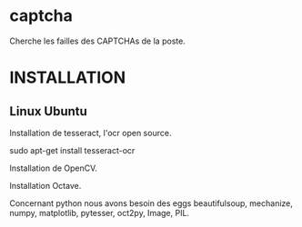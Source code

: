 ﻿captcha 
=======

Cherche les failles des CAPTCHAs de la poste.

INSTALLATION
============

Linux Ubuntu 
------------

Installation de tesseract, l'ocr open source.

sudo apt-get install tesseract-ocr

Installation de OpenCV.

Installation Octave.

Concernant python nous avons besoin des eggs beautifulsoup, mechanize, numpy, matplotlib, pytesser, oct2py, Image, PIL.




